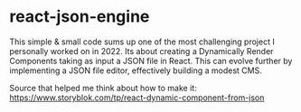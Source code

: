 # react-json-engine

This simple & small code sums up one of the most challenging project I personally worked on in 2022. 
Its about creating a Dynamically Render Components taking as input a JSON file in React.
This can evolve further by implementing a JSON file editor, effectively building a modest CMS.

Source that helped me think about how to make it: https://www.storyblok.com/tp/react-dynamic-component-from-json

